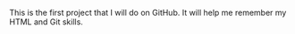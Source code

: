 This is the first project that I will do on GitHub. It will help me remember my HTML and Git skills.